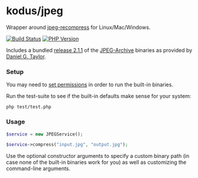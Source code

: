 kodus/jpeg
==========

Wrapper around [jpeg-recompress](https://github.com/danielgtaylor/jpeg-archive) for Linux/Mac/Windows.

[![Build Status](https://travis-ci.org/kodus/jpeg.svg?branch=master)](https://travis-ci.org/kodus/jpeg)
[![PHP Version](https://img.shields.io/badge/php-7.1%2B-blue.svg)](https://packagist.org/packages/kodus/jpeg)

Includes a bundled [release 2.1.1](https://github.com/danielgtaylor/jpeg-archive/releases/tag/2.1.1) of the
[JPEG-Archive](https://github.com/danielgtaylor/jpeg-archive) binaries as provided
by [Daniel G. Taylor](https://github.com/danielgtaylor).


### Setup

You may need to [set permissions](https://symfony.com/doc/current/setup/file_permissions.html)
in order to run the built-in binaries.

Run the test-suite to see if the built-in defaults make sense for your system:

    php test/test.php


### Usage

```php
$service = new JPEGService();

$service->compress("input.jpg", "output.jpg");
```

Use the optional constructor arguments to specify a custom binary path (in case none of the
built-in binaries work for you) as well as customizing the command-line arguments.
